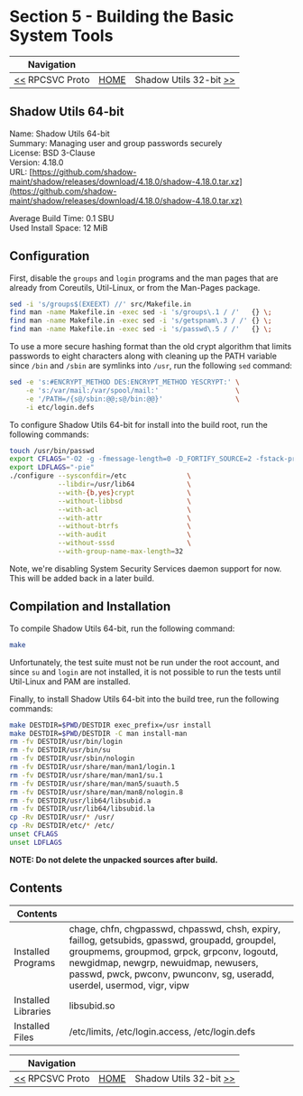 # Section 5 - Building the Basic System Tools

| Navigation |||
| --- | --- | ---: |
| [<<](./rpcsvc-proto.md) RPCSVC Proto | [HOME](../README.md) | Shadow Utils 32-bit [>>](./shadow32bit.md) |

## Shadow Utils 64-bit

Name: Shadow Utils 64-bit<br />
Summary: Managing user and group passwords securely<br />
License: BSD 3-Clause<br />
Version: 4.18.0<br />
URL: [https://github.com/shadow-maint/shadow/releases/download/4.18.0/shadow-4.18.0.tar.xz](https://github.com/shadow-maint/shadow/releases/download/4.18.0/shadow-4.18.0.tar.xz)<br />

Average Build Time: 0.1 SBU<br />
Used Install Space: 12 MiB<br />

## Configuration

First, disable the `groups` and `login` programs and the man pages that are already from Coreutils, Util-Linux, or from the Man-Pages package.

```bash
sed -i 's/groups$(EXEEXT) //' src/Makefile.in
find man -name Makefile.in -exec sed -i 's/groups\.1 / /'   {} \;
find man -name Makefile.in -exec sed -i 's/getspnam\.3 / /' {} \;
find man -name Makefile.in -exec sed -i 's/passwd\.5 / /'   {} \;
```

To use a more secure hashing format than the old crypt algorithm that limits passwords to eight characters along with cleaning up the PATH variable since `/bin` and `/sbin` are symlinks into `/usr`, run the following `sed` command:

```bash
sed -e 's:#ENCRYPT_METHOD DES:ENCRYPT_METHOD YESCRYPT:' \
    -e 's:/var/mail:/var/spool/mail:'                   \
    -e '/PATH=/{s@/sbin:@@;s@/bin:@@}'                  \
    -i etc/login.defs
```

To configure Shadow Utils 64-bit for install into the build root, run the following commands:

```bash
touch /usr/bin/passwd
export CFLAGS="-O2 -g -fmessage-length=0 -D_FORTIFY_SOURCE=2 -fstack-protector -funwind-tables -fasynchronous-unwind-tables -fpie"
export LDFLAGS="-pie"
./configure --sysconfdir=/etc               \
            --libdir=/usr/lib64             \
            --with-{b,yes}crypt             \
            --without-libbsd                \
            --with-acl                      \
            --with-attr                     \
            --without-btrfs                 \
            --with-audit                    \
            --without-sssd                  \
            --with-group-name-max-length=32
```

Note, we're disabling System Security Services daemon support for now. This will be added back in a later build.

## Compilation and Installation

To compile Shadow Utils 64-bit, run the following command:

```bash
make
```

Unfortunately, the test suite must not be run under the root account, and since `su` and `login` are not installed, it is not possible to run the tests until Util-Linux and PAM are installed.

Finally, to install Shadow Utils 64-bit into the build tree, run the following commands:

```bash
make DESTDIR=$PWD/DESTDIR exec_prefix=/usr install
make DESTDIR=$PWD/DESTDIR -C man install-man
rm -fv DESTDIR/usr/bin/login
rm -fv DESTDIR/usr/bin/su
rm -fv DESTDIR/usr/sbin/nologin
rm -fv DESTDIR/usr/share/man/man1/login.1
rm -fv DESTDIR/usr/share/man/man1/su.1
rm -fv DESTDIR/usr/share/man/man5/suauth.5
rm -fv DESTDIR/usr/share/man/man8/nologin.8
rm -fv DESTDIR/usr/lib64/libsubid.a
rm -fv DESTDIR/usr/lib64/libsubid.la
cp -Rv DESTDIR/usr/* /usr/
cp -Rv DESTDIR/etc/* /etc/
unset CFLAGS
unset LDFLAGS
```

**NOTE: Do not delete the unpacked sources after build.**

## Contents

| Contents | |
| --- | --- |
| Installed Programs | chage, chfn, chgpasswd, chpasswd, chsh, expiry, faillog, getsubids, gpasswd, groupadd, groupdel, groupmems, groupmod, grpck, grpconv, logoutd, newgidmap, newgrp, newuidmap, newusers, passwd, pwck, pwconv, pwunconv, sg, useradd, userdel, usermod, vigr, vipw |
| Installed Libraries | libsubid.so |
| Installed Files | /etc/limits, /etc/login.access, /etc/login.defs |

| Navigation |||
| --- | --- | ---: |
| [<<](./rpcsvc-proto.md) RPCSVC Proto | [HOME](../README.md) | Shadow Utils 32-bit [>>](./shadow32bit.md) |
